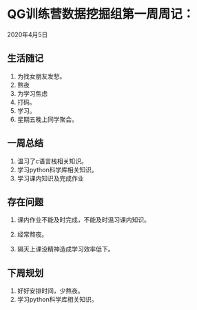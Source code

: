 # QG训练营数据挖掘组第一周周记：
2020年4月5日

## 生活随记

1. 为找女朋友发愁。
2. 熬夜
3. 为学习焦虑
4. 打码。
5. 学习。
6. 星期五晚上同学聚会。

## 一周总结

1. 温习了c语言栈相关知识。
3. 学习python科学库相关知识。
4. 学习课内知识及完成作业

## 存在问题

1. 课内作业不能及时完成，不能及时温习课内知识。

2. 经常熬夜。
3. 隔天上课没精神造成学习效率低下。

## 下周规划

1. 好好安排时间，少熬夜。
3. 学习python科学库相关知识。



